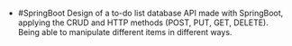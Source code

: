 - #SpringBoot
Design of a to-do list database API made with SpringBoot, applying the CRUD and HTTP methods (POST, PUT, GET, DELETE). Being able to manipulate different items in different ways.
